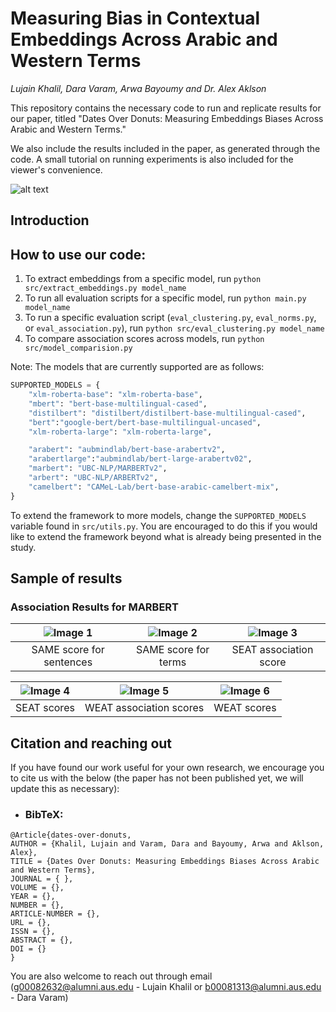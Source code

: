 # Measuring Bias in Contextual Embeddings Across Arabic and Western Terms
_Lujain Khalil, Dara Varam, Arwa Bayoumy and Dr. Alex Aklson_

This repository contains the necessary code to run and replicate results for our paper, titled "Dates Over Donuts: Measuring Embeddings Biases Across Arabic and Western Terms."

We also include the results included in the paper, as generated through the code. A small tutorial on running experiments is also included for the viewer's convenience. 

![alt text](https://github.com/lujain-khalil/MLR503-Project/blob/main/Figures/MLR503%20System%20Overview.png)

## Introduction

## How to use our code:
1. To extract embeddings from a specific model, run ```python src/extract_embeddings.py model_name```
2. To run all evaluation scripts for a specific model, run ```python main.py model_name```
3. To run a specific evaluation script (```eval_clustering.py```, ```eval_norms.py```, or ```eval_association.py```), run ```python src/eval_clustering.py model_name```
4. To compare association scores across models, run ```python src/model_comparision.py```

Note: The models that are currently supported are as follows:

```python
SUPPORTED_MODELS = {
    "xlm-roberta-base": "xlm-roberta-base",
    "mbert": "bert-base-multilingual-cased",
    "distilbert": "distilbert/distilbert-base-multilingual-cased",
    "bert":"google-bert/bert-base-multilingual-uncased",
    "xlm-roberta-large": "xlm-roberta-large",

    "arabert": "aubmindlab/bert-base-arabertv2",  
    "arabertlarge":"aubmindlab/bert-large-arabertv02",
    "marbert": "UBC-NLP/MARBERTv2",
    "arbert": "UBC-NLP/ARBERTv2", 
    "camelbert": "CAMeL-Lab/bert-base-arabic-camelbert-mix",
}
```
To extend the framework to more models, change the ```SUPPORTED_MODELS``` variable found in ```src/utils.py```. You are encouraged to do this if you would like to extend the framework beyond what is already being presented in the study. 

## Sample of results

### Association Results for MARBERT
| ![Image 1](https://github.com/lujain-khalil/MLR503-Project/blob/main/Figures/MARBERT/Association/MARBERT%20same_sentences.png) | ![Image 2](https://github.com/lujain-khalil/MLR503-Project/blob/main/Figures/MARBERT/Association/MARBERT%20same_terms.png) | ![Image 3](https://github.com/lujain-khalil/MLR503-Project/blob/main/Figures/MARBERT/Association/MARBERT%20seat_association_scores.png) |
|:------------------------------:|:------------------------------:|:------------------------------:|
| SAME score for sentences                     | SAME score for terms                     | SEAT association score                     |

| ![Image 4](https://github.com/lujain-khalil/MLR503-Project/blob/main/Figures/MARBERT/Association/MARBERT%20seat_scores.png) | ![Image 5](https://github.com/lujain-khalil/MLR503-Project/blob/main/Figures/MARBERT/Association/MARBERT%20weat_association_scores.png) | ![Image 6](https://github.com/lujain-khalil/MLR503-Project/blob/main/Figures/MARBERT/Association/MARBERT%20weat_scores.png) |
|:------------------------------:|:------------------------------:|:------------------------------:|
| SEAT scores                   | WEAT association scores                    | WEAT scores                    |




## Citation and reaching out
If you have found our work useful for your own research, we encourage you to cite us with the below (the paper has not been published yet, we will update this as necessary): 

- ### BibTeX:


```
@Article{dates-over-donuts,
AUTHOR = {Khalil, Lujain and Varam, Dara and Bayoumy, Arwa and Aklson, Alex},
TITLE = {Dates Over Donuts: Measuring Embeddings Biases Across Arabic and Western Terms},
JOURNAL = { },
VOLUME = {},
YEAR = {},
NUMBER = {},
ARTICLE-NUMBER = {},
URL = {},
ISSN = {},
ABSTRACT = {},
DOI = {}
}
```

You are also welcome to reach out through email (g00082632@alumni.aus.edu - Lujain Khalil or b00081313@alumni.aus.edu - Dara Varam)

